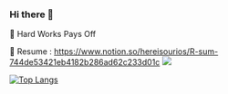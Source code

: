 ### Hi there 👋

🐜 Hard Works Pays Off

<!--[![Anurag's github stats](https://github-readme-stats.vercel.app/api?username=Juhyeoklee)](https://github.com/anuraghazra/github-readme-stats)-->

📝 Resume : https://www.notion.so/hereisourios/R-sum-744de53421eb4182b286ad62c233d01c
![](https://camo.githubusercontent.com/bc46a13d4e510f48156960a5591646997128bbfe64e2dbdbd8511e135748a8a1/68747470733a2f2f696d672e736869656c64732e696f2f62616467652f694f532d73776966742d6f72616e67653f6c6f676f3d7377696674)

[![Top Langs](https://github-readme-stats.vercel.app/api/top-langs/?username=Juhyeoklee&hide=css,html)](https://github.com/anuraghazra/github-readme-stats)


<!--
**Juhyeoklee/Juhyeoklee** is a ✨ _special_ ✨ repository because its `README.md` (this file) appears on your GitHub profile.

Here are some ideas to get you started:

- 🔭 I’m currently working on ...
- 🌱 I’m currently learning ...
- 👯 I’m looking to collaborate on ...
- 🤔 I’m looking for help with ...
- 💬 Ask me about ...
- 📫 How to reach me: ...
- 😄 Pronouns: ...
- ⚡ Fun fact: ...
-->

